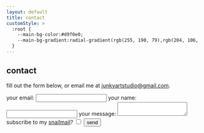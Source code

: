 ```yaml
---
layout: default
title: contact
customStyle: >
  :root {
    --main-bg-color:#d9f0e0;
    --main-bg-gradient:radial-gradient(rgb(255, 190, 79),rgb(204, 106, 45));
  }
---
```


## contact

fill out the form below, or email me at <a href="mailto:junkyartstudio@gmail.com">junkyartstudio@gmail.com</a>.

<form
  name="contact"
  method="POST"
  action="/contact/submitted"
  netlify-honeypot="email-address"
  data-netlify="true"
  >
  <div style="display:none;">
    <label>
      don't fill this out if you are a person:
      <input type="email" name="email-address">
    </label>
  </div>
  <label>
    your email:
    <input type="email" name="email" required>
  </label>
  <label>
    your name:
    <input type="text" name="name" required>
  </label>
  <label>
    your message:
    <textarea name="message" required></textarea>
  </label>
  <label>
    subscribe to my <a href="/newsletter/">snailmail</a>?
    <input type="checkbox" name="mailing-list">
  </label>
  <button type="submit">send</button>
</form>

